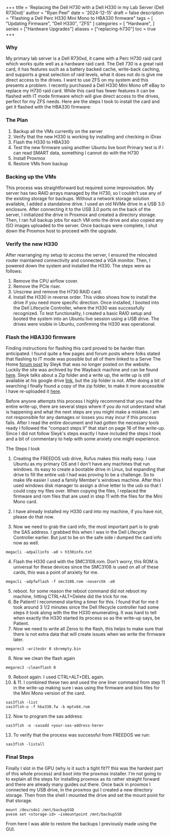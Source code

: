 +++
title = 'Replacing the Dell H730 with a Dell H330 in my Lab Server (Dell R730xd)'
author = "Ryan Peel"
date = '2024-12-15'
draft = false
description = "Flashing a Dell Perc H330 Mini Mono to HBA330 firmware"
tags = [
    "Updating Firmware", 
    "Dell H330", 
    "ZFS"
]
categories = [
    "Hardware",
]
series = ["Hardware Upgrades"]
aliases = ["replacing-h730"]
toc = true
+++

### Why

My primary lab server is a Dell R730xd, it came with a Perc H730 raid card which works quite well as a hardware raid card. The Dell 730 is a great raid card, it has features such as a battery backed cache, write-back caching, and supports a great selection of raid levels, what it does not do is give me direct access to the drives. I want to use ZFS on my system and this presents a problem. I recently purchased a Dell H330 Mini Mono off eBay to replace my H730 raid card. While this card has fewer features it can be flashed with IT mode firmware which will give direct access to the drives, perfect for my ZFS needs. Here are the steps I took to install the card and get it flashed with the HBA330 firmware: 

### The Plan
1. Backup all the VMs currently on the server
2. Verify that the new H330 is working by installing and checking in iDrax
3. Flash the H330 to HBA330
4. Test the new firmware using another Ubuntu live boot
	Primary test is if i can read SMART data, something I cannot do with the H730
5. Install Proxmox
6. Restore VMs from backup

### Backing up the VMs
This process was straightforward but required some improvisation. My server has two RAID arrays managed by the H730, so I couldn’t use any of the existing storage for backups. Without a network storage solution available, I added a standalone drive.
I used an old NVMe drive in a USB 3.0 enclosure. After connecting it to the USB 3.0 ports on the back of the server, I initialized the drive in Proxmox and created a directory storage. Then, I ran full backup jobs for each VM onto the drive and also copied any ISO images uploaded to the server. Once backups were complete, I shut down the Proxmox host to proceed with the upgrade.

### Verify the new H330
After rearranging my setup to access the server, I ensured the relocated router maintained connectivity and connected a VGA monitor. Then, I powered down the system and installed the H330. The steps were as follows:
1. Remove the CPU airflow cover.
2. Remove the PCIe riser.
3. Unscrew and remove the H730 RAID card.
4. Install the H330 in reverse order.
This video shows how to install the drive if you need more specific direction.
Once installed, I booted into the Dell Lifecycle Controller, where the H330 was successfully recognized. To test functionality, I created a basic RAID setup and booted the system into an Ubuntu live session using a USB drive. The drives were visible in Ubuntu, confirming the H330 was operational.

### Flash the HBA330 firmware
Finding instructions for flashing this card proved to be harder than anticipated. I found quite a few pages and forum posts where folks stated that flashing to IT mode was possible but all of them linked to a Serve The Home [forum post](https://forums.servethehome.com/index.php?threads/flash-crossflash-dell-h330-raid-card-to-hba330-12gbps-hba-it-firmware.25498/) by Sleyk that was no longer posted on the website. Luckily the site was archived by the Wayback machine and can be found [here](https://web.archive.org/web/20191125221656/https://forums.servethehome.com/index.php?threads/flash-crossflash-dell-h330-raid-card-to-hba330-12gbps-hba-it-firmware.25498/). Sleyk talks about a Zip folder and a write up, the write up is still available at his google drive [link](https://drive.google.com/file/d/165GJchhTt_mZI0ewLP1p34CrvesmMZHL/view), but the zip folder is not. After doing a bit of searching I finally found a copy of the zip folder, to make it more accessible I have re-uploaded it [here](https://drive.google.com/file/d/112F2tjWA2YSZP4qCjhfjRafJsYU4A7Wz/view?usp=sharing). 

Before anyone attempts this process I highly recommend that you read the entire write-up, there are several steps where if you do not understand what is happening and what the next steps are you might make a mistake. I am not responsible for any damages or losses you may incur if this process fails. After I read the entire document and had gotten the necessary tools ready I followed the "compact steps II" that start on page 16 of the write-up. Since I did not follow Sleyk's steps exactly I have included the steps I took and a bit of commentary to help with some anxiety one might experience. 

The Steps I took
1. Creating the FREEDOS usb drive, Rufus makes this really easy. I use Ubuntu as my primary OS and I don't have any machines that run windows. its easy to create a bootable drive in Linux, but expanding that drive to fill the entire usb I had was proving to be a challenge. So to make life easier I used a family Member's windows machine.
After this I used windows disk manager to assign a drive letter to the usb so that I could copy my files over. When copying the files, I replaced the firmware and rom files that are used in step 11 with the files for the Mini Mono card.

2. I have already installed my H330 card into my machine, if you have not, please do that now. 
3. Now we need to grab the card info, the most important part is to grab the SAS address. I grabbed this when I was in the Dell Lifecycle Controller earlier. But just to be on the safe side i dumped the card info now as well. 

```
megacli -adpallinfo -a0 > h330info.txt
```

4. Flash the H330 card with the SMC3108.rom. Don't worry, this ROM is universal for these devices since the SMC3108 is used on all of these cards, this was a point of anxiety for me.
```
megacli -adpfwflash -f smc3108.rom -noverchk -a0
```
5. reboot. for some reason the reboot command did not reboot my machine, hitting CTRL+ALT+Delete did the trick for me.
6. Be Patient! I recommend starting a timer for this. I found that for me it took around 3 1/2 minutes since the Dell lifecycle controller had some steps it took along with the the H330 enumerating. It was hard to tell when exactly the H330 started its process so as the write-up says, be Patient.
7. Now we need to write all Zeros to the flash, this helps to make sure that there is not extra data that will create issues when we write the firmware later. 
```
megarec3 -writesbr 0 sbrempty.bin
```
8. Now we clean the flash again
```
megarec3 -cleanflash 0
```
9. Reboot again. I used CTRL+ALT+DEL again.
10. & 11. I combined these two and used the one liner command from step 11 in the write-up making sure i was using the firmware and bios files for the Mini Mono version of the card. 
```
sas3flsh -list
sas3flsh-o -f hba330.fw -b mptx64.rom
```
12. Now to program the sas address:
```
sas3flsh -o -sasadd <your-sas-address-here>
```
13. To verify that the process was successful from FREEDOS we run:
```
sas3flsh -listall
```

### Final Steps
Finally I slot in the GPU (why is it such a tight fit?? this was the hardest part of this whole process) and boot into the proxmox installer. I'm not going to to explain all the steps for installing proxmox as its rather straight forward and there are already many guides out there. 
Once back in proxmox I connected my USB drive, in the proxmox gui I created a new directory storage. Then from the shell I mounted the drive and set the mount point for that storage.

```
mount /dev/sdo1 /mnt/backupSSD
pvesm set <storage-id> —ismountpoint /mnt/backupSSD
```
From here I was able to restore the backups I previously made using the GUI.
